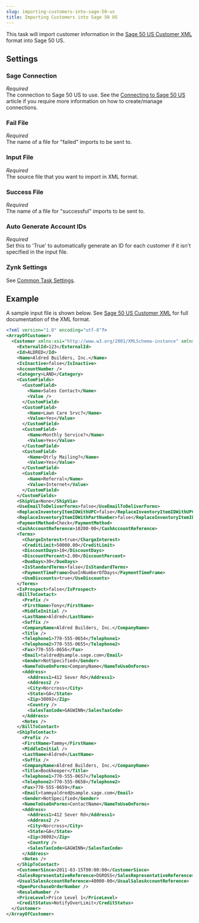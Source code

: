```yaml
---
slug: importing-customers-into-sage-50-us
title: Importing Customers into Sage 50 US
---
```

This task will import customer information in the [Sage 50 US Customer XML](sage-50-us-customer-xml) format into Sage 50 US.

## Settings
### Sage Connection
_Required_  
The connection to Sage 50 US to use. See the [Connecting to Sage 50 US](connecting-to-sage-50-us) article if you require more information on how to create/manage connections.

### Fail File
_Required_  
The name of a file for "failed" imports to be sent to.

### Input File
_Required_  
The source file that you want to import in XML format.

### Success File
_Required_  
The name of a file for "successful" imports to be sent to.

### Auto Generate Account IDs
_Required_  
Set this to 'True' to automatically generate an ID for each customer if it isn't specified in the input file.

### Zynk Settings
See [Common Task Settings](common-task-settings).

## Example
A sample input file is shown below. See [Sage 50 US Customer XML](sage-50-us-customer-xml) for full documentation of the XML format.
```xml
<?xml version="1.0" encoding="utf-8"?>
<ArrayOfCustomer>
  <Customer xmlns:xsi="http://www.w3.org/2001/XMLSchema-instance" xmlns:xsd="http://www.w3.org/2001/XMLSchema">
    <ExternalId>123</ExternalId>
    <Id>ALDRED</Id>
    <Name>Aldred Builders, Inc.</Name>
    <IsInactive>false</IsInactive>
    <AccountNumber />
    <Category>LAND</Category>
    <CustomFields>
      <CustomField>
        <Name>Sales Contact</Name>
        <Value />
      </CustomField>
      <CustomField>
        <Name>Lawn Care Srvc?</Name>
        <Value>Yes</Value>
      </CustomField>
      <CustomField>
        <Name>Monthly Service?</Name>
        <Value>Yes</Value>
      </CustomField>
      <CustomField>
        <Name>Qtrly Mailing?</Name>
        <Value>Yes</Value>
      </CustomField>
      <CustomField>
        <Name>Referral</Name>
        <Value>Internet</Value>
      </CustomField>
    </CustomFields>
    <ShipVia>None</ShipVia>
    <UseEmailToDeliverForms>false</UseEmailToDeliverForms>
    <ReplaceInventoryItemIDWithUPC>false</ReplaceInventoryItemIDWithUPC>
    <ReplaceInventoryItemIDWithPartNumber>false</ReplaceInventoryItemIDWithPartNumber>
    <PaymentMethod>Check</PaymentMethod>
    <CashAccountReference>10200-00</CashAccountReference>
    <Terms>
      <ChargeInterest>true</ChargeInterest>
      <CreditLimit>50000.00</CreditLimit>
      <DiscountDays>10</DiscountDays>
      <DiscountPercent>2.00</DiscountPercent>
      <DueDays>30</DueDays>
      <IsStandardTerms>false</IsStandardTerms>
      <PaymentTimeFrame>DueInNumberOfDays</PaymentTimeFrame>
      <UseDiscounts>true</UseDiscounts>
    </Terms>
    <IsProspect>false</IsProspect>
    <BillToContact>
      <Prefix />
      <FirstName>Tony</FirstName>
      <MiddleInitial />
      <LastName>Aldred</LastName>
      <Suffix />
      <CompanyName>Aldred Builders, Inc.</CompanyName>
      <Title />
      <Telephone1>770-555-0654</Telephone1>
      <Telephone2>770-555-0655</Telephone2>
      <Fax>770-555-0656</Fax>
      <Email>taldred@sample.sage.com</Email>
      <Gender>NotSpecified</Gender>
      <NameToUseOnForms>CompanyName</NameToUseOnForms>
      <Address>
        <Address1>412 Sever Rd</Address1>
        <Address2 />
        <City>Norcross</City>
        <State>GA</State>
        <Zip>30092</Zip>
        <Country />
        <SalesTaxCode>GAGWINN</SalesTaxCode>
      </Address>
      <Notes />
    </BillToContact>
    <ShipToContact>
      <Prefix />
      <FirstName>Tammy</FirstName>
      <MiddleInitial />
      <LastName>Aldred</LastName>
      <Suffix />
      <CompanyName>Aldred Builders, Inc.</CompanyName>
      <Title>Bookkeeper</Title>
      <Telephone1>770-555-0657</Telephone1>
      <Telephone2>770-555-0658</Telephone2>
      <Fax>770-555-0659</Fax>
      <Email>tammyaldred@sample.sage.com</Email>
      <Gender>NotSpecified</Gender>
      <NameToUseOnForms>ContactName</NameToUseOnForms>
      <Address>
        <Address1>412 Sever Rd</Address1>
        <Address2 />
        <City>Norcross</City>
        <State>GA</State>
        <Zip>30092</Zip>
        <Country />
        <SalesTaxCode>GAGWINN</SalesTaxCode>
      </Address>
      <Notes />
    </ShipToContact>
    <CustomerSince>2011-03-15T00:00:00</CustomerSince>
    <SalesRepresentativeReference>DGROSS</SalesRepresentativeReference>
    <UsualSalesAccountReference>40000-00</UsualSalesAccountReference>
    <OpenPurchaseOrderNumber />
    <ResaleNumber />
    <PriceLevel>Price Level 1</PriceLevel>
    <CreditStatus>NotifyOverLimit</CreditStatus>
  </Customer>
</ArrayOfCustomer>
```